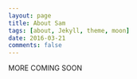 ```yaml
---
layout: page
title: About Sam
tags: [about, Jekyll, theme, moon]
date: 2016-03-21
comments: false
---
```

    
MORE COMING SOON
